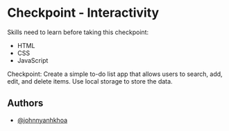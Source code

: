 
# Checkpoint - Interactivity

Skills need to learn before taking this checkpoint:
- HTML
- CSS
- JavaScript

Checkpoint: Create a simple to-do list app that allows users to search, add, edit, and delete items. Use local storage to store the data.

## Authors

- [@johnnyanhkhoa](https://github.com/johnnyanhkhoa)

